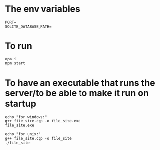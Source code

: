 # The env variables

```
PORT=
SQLITE_DATABASE_PATH=
```

# To run

```
npm i
npm start
```

# To have an executable that runs the server/to be able to make it run on startup

```
echo "for windows:"
g++ file_site.cpp -o file_site.exe
file_site.exe
```

```
echo "for unix:"
g++ file_site.cpp -o file_site
./file_site
```
